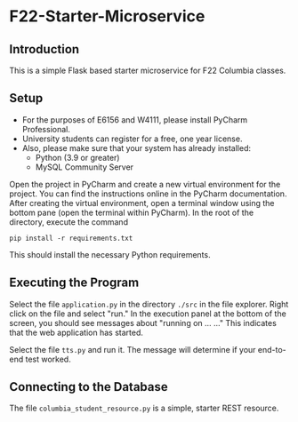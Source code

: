 # F22-Starter-Microservice

## Introduction

This is a simple Flask based starter microservice for F22 Columbia classes.


## Setup

- For the purposes of E6156 and W4111, please install PyCharm Professional.
- University students can register for a free, one year license.
- Also, please make sure that your system has already installed:
  - Python (3.9 or greater)
  - MySQL Community Server

Open the project in PyCharm and create a new virtual environment for the project. You can find the instructions
online in the PyCharm documentation. After creating the virtual environment, open a terminal window using the bottom
pane (open the terminal within PyCharm). In the root of the directory, execute the command

```pip install -r requirements.txt```

This should install the necessary Python requirements.

## Executing the Program

Select the file ```application.py``` in the directory ```./src``` in the file explorer. Right click on the file and
select "run." In the execution panel at the bottom of the screen, you should see messages about "running on ... ..."
This indicates that the web application has started.

Select the file ```tts.py``` and run it. The message will determine if your end-to-end test worked.


## Connecting to the Database

The file ```columbia_student_resource.py``` is a simple, starter REST resource.


